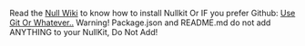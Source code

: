 Read the [Null Wiki](https://randomsomethings.net/nullkit) to know how to install Nullkit
Or IF you prefer Github: [Use Git Or Whatever..](https://github.com/NullbrainDEV/NullKit/wiki)
Warning! Package.json and README.md do not add ANYTHING to your NullKit, Do Not Add!
